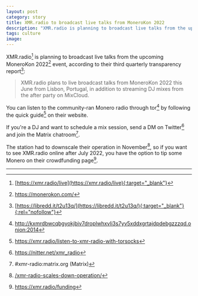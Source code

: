 ```yaml
---
layout: post
category: story
title: XMR.radio to broadcast live talks from MoneroKon 2022
description: "XMR.radio is planning to broadcast live talks from the upcoming MoneroKon 2022 event, according to their third quarterly transparency report."
tags: culture
image: 
---
```


XMR.radio[^1] is planning to broadcast live talks from the upcoming MoneroKon 2022[^2] event, according to their third quarterly transparency report[^3]:

> XMR.radio plans to live broadcast talks from MoneroKon 2022 this June from Lisbon, Portugal, in addition to streaming DJ mixes from the after party on MixCloud.

You can listen to the community-ran Monero radio through tor[^4] by following the quick guide[^5] on their website.

If you're a DJ and want to schedule a mix session, send a DM on Twitter[^6] and join the Matrix chatroom[^7].

The station had to downscale their operation in November[^8], so if you want to see XMR.radio online after July 2022, you have the option to tip some Monero on their crowdfunding page[^9].

---

[^1]: [https://xmr.radio/live](https://xmr.radio/live){:target="_blank"}
[^2]: https://monerokon.com/
[^3]: [https://libredd.it/t2u13q/](https://libredd.it/t2u13q/){:target="_blank"}{:rel="nofollow"}
[^4]: http://kxmrdbwcqbgyokjbiv7droplwhxvli3s7yv5xddxgrtajdpdebgzzzqd.onion:2014
[^5]: https://xmr.radio/listen-to-xmr-radio-with-torsocks
[^6]: https://nitter.net/xmr_radio
[^7]: #xmr-radio:matrix.org (Matrix)
[^8]: [/xmr-radio-scales-down-operation/](/xmr-radio-scales-down-operation/)
[^9]: https://xmr.radio/funding
